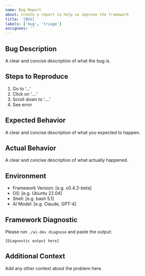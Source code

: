 ```yaml
---
name: Bug Report
about: Create a report to help us improve the framework
title: '[BUG] '
labels: ['bug', 'triage']
assignees: ''
---
```


## Bug Description
A clear and concise description of what the bug is.

## Steps to Reproduce
1. Go to '...'
2. Click on '....'
3. Scroll down to '....'
4. See error

## Expected Behavior
A clear and concise description of what you expected to happen.

## Actual Behavior
A clear and concise description of what actually happened.

## Environment
- Framework Version: [e.g. v0.4.2-beta]
- OS: [e.g. Ubuntu 22.04]
- Shell: [e.g. bash 5.1]
- AI Model: [e.g. Claude, GPT-4]

## Framework Diagnostic
Please run `./ai-dev diagnose` and paste the output:
```
[Diagnostic output here]
```

## Additional Context
Add any other context about the problem here.